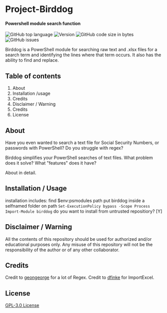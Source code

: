 # Project-Birddog
#### Powershell module search function
![GitHub top language](https://img.shields.io/github/languages/top/Operational-Sciences-Group/Project-birddog?label=PowerShell&logo=powershell&style=plastic)
![Version](https://img.shields.io/badge/Version-1.4-sucess?style=plastic)
![GitHub code size in bytes](https://img.shields.io/github/languages/code-size/Operational-Sciences-Group/Project-Birddog?style=plastic)
![GitHub issues](https://img.shields.io/github/issues/Operational-Sciences-Group/Project-Birddog?style=plastic)

Birddog is a PowerShell module for searching raw text and .xlsx files for a search term and identifying the lines where that term occurs. It also has the ability to find and replace. 

## Table of contents

1. About
2. Installation /usage
3. Credits
4. Disclaimer / Warning
5. Credits
6. License

## About

Have you even wanted to search a text file for Social Security Numbers, or passwords with PowerShell?
Do you struggle with regex?


Birddog simplifies your PowerShell searches of text files. 
What problem does it solve?
What "features" does it have?

About in detail.

## Installation / Usage

installation includes:
find $env:psmodules path
put birddog inside a selfnamed folder on path
`Set-ExecutionPolicy bypass -Scope Process`
`Import-Module birddog`
do you want to install from untrusted repositiory?
[Y]



## Disclaimer / Warning
All the contents of this repository should be used for authorized and/or educational purposes only. Any misuse of this repository will not be the responsibility of the author or of any other collaborator.

## Credits

Credit to [geongeorge](https://github.com/geongeorge/i-hate-regex) for a lot of Regex. 
Credit to [dfinke](https://github.com/dfinke) for ImportExcel.

## License

[GPL-3.0 License]()
